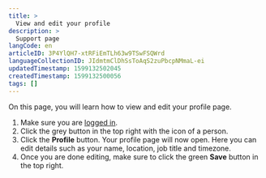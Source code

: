 ```yaml
---
title: >
  View and edit your profile
description: >
  Support page
langCode: en
articleID: 3P4YlQH7-xtRFiEmTLh63w9TSwFSQWrd
languageCollectionID: JIdmtmClDhSsToAqS2zuPbcpNMmaL-ei
updatedTimestamp: 1599132502045
createdTimestamp: 1599132500056
tags: []
---
```


On this page, you will learn how to view and edit your profile page.

1.  Make sure you are [logged in](/support/log-in-or-register).
2.  Click the grey button in the top right with the icon of a person.
3.  Click the **Profile** button. Your profile page will now open. Here you can edit details such as your name, location, job title and timezone.
4.  Once you are done editing, make sure to click the green **Save** button in the top right.